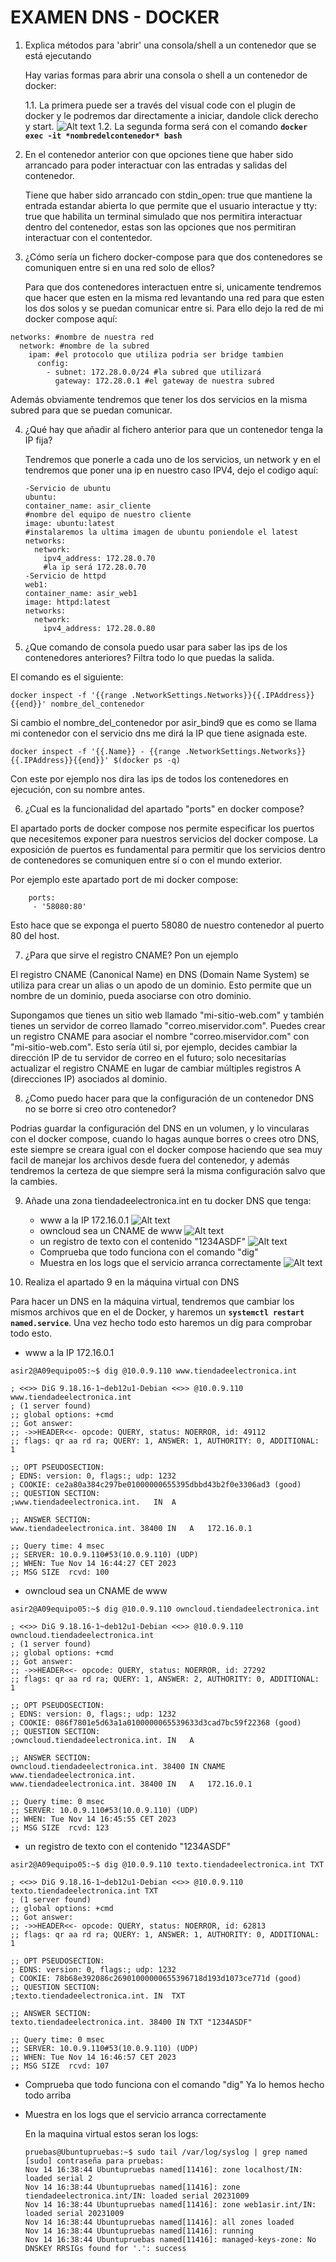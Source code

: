 # EXAMEN DNS - DOCKER

1. Explica métodos para 'abrir' una consola/shell a un contenedor que se está ejecutando

    Hay varias formas para abrir una consola o shell a un contenedor de docker:
    
    1.1. La primera puede ser a través del visual code con el plugin de docker y le podremos dar directamente a iniciar, dandole click derecho y start.
        ![Alt text](image-1.png)
    1.2. La segunda forma será con el comando **`docker exec -it *nombredelcontenedor* bash `**
2. En el contenedor anterior con que opciones tiene que haber sido arrancado para poder interactuar con las entradas y salidas del contenedor.

    Tiene que haber sido arrancado con stdin_open: true que mantiene la entrada estandar abierta lo que permite que el usuario interactue y tty: true que habilita un terminal simulado que nos permitira interactuar dentro del contenedor, estas son las opciones que nos permitiran interactuar con el contentedor.
3. ¿Cómo sería un fichero docker-compose para que dos contenedores se comuniquen entre si en una red solo de ellos?

    Para que dos contenedores interactuen entre si, unicamente tendremos que hacer que esten en la misma red levantando una red para que esten los dos solos y se puedan comunicar entre si. Para ello dejo la red de mi docker compose aquí:
```
networks: #nombre de nuestra red
  network: #nombre de la subred
    ipam: #el protocolo que utiliza podria ser bridge tambien
      config: 
        - subnet: 172.28.0.0/24 #la subred que utilizará
          gateway: 172.28.0.1 #el gateway de nuestra subred
```
Además obviamente tendremos que tener los dos servicios en la misma subred para que se puedan comunicar.

4. ¿Qué hay que añadir al fichero anterior para que un contenedor tenga la IP fija?

    Tendremos que ponerle a cada uno de los servicios, un network y en el tendremos que poner una ip en nuestro caso IPV4, dejo el codigo aquí:

    ```
    -Servicio de ubuntu
    ubuntu:
    container_name: asir_cliente
    #nombre del equipo de nuestro cliente
    image: ubuntu:latest
    #instalaremos la ultima imagen de ubuntu poniendole el latest
    networks:
      network: 
        ipv4_address: 172.28.0.70
        #la ip será 172.28.0.70
    -Servicio de httpd
    web1:
    container_name: asir_web1
    image: httpd:latest
    networks:
      network:
        ipv4_address: 172.28.0.80
    ```
5. ¿Que comando de consola puedo usar para saber las ips de los contenedores anteriores? Filtra todo lo que puedas la salida.
    
El comando es el siguiente:

    docker inspect -f '{{range .NetworkSettings.Networks}}{{.IPAddress}}{{end}}' nombre_del_contenedor

Si cambio el nombre_del_contenedor por asir_bind9 que es como se llama mi contenedor con el servicio dns me dirá la IP que tiene asignada este.

    docker inspect -f '{{.Name}} - {{range .NetworkSettings.Networks}}{{.IPAddress}}{{end}}' $(docker ps -q)

Con este por ejemplo nos dira las ips de todos los contenedores en ejecución, con su nombre antes.

6. ¿Cual es la funcionalidad del apartado "ports" en docker compose?

El apartado ports de docker compose nos permite especificar los puertos que necesitemos exponer para nuestros servicios del docker compose. La exposición de puertos es fundamental para permitir que los servicios dentro de contenedores se comuniquen entre sí o con el mundo exterior.

Por ejemplo este apartado port de mi docker compose:
```
    ports:
     - '58080:80'
```
Esto hace que se exponga el puerto 58080 de nuestro contenedor al puerto 80 del host.

7. ¿Para que sirve el registro CNAME? Pon un ejemplo

El registro CNAME (Canonical Name) en DNS (Domain Name System) se utiliza para crear un alias o un apodo de un dominio. Esto permite que un nombre de un dominio, pueda asociarse con otro dominio.

Supongamos que tienes un sitio web llamado "mi-sitio-web.com" y también tienes un servidor de correo llamado "correo.miservidor.com". Puedes crear un registro CNAME para asociar el nombre "correo.miservidor.com" con "mi-sitio-web.com". Esto sería útil si, por ejemplo, decides cambiar la dirección IP de tu servidor de correo en el futuro; solo necesitarías actualizar el registro CNAME en lugar de cambiar múltiples registros A (direcciones IP) asociados al dominio.

8. ¿Como puedo hacer para que la configuración de un contenedor DNS no se borre si creo otro contenedor?

Podrias guardar la configuración del DNS en un volumen, y lo vincularas con el docker compose, cuando lo hagas aunque borres o crees otro DNS, este siempre se creara igual con el docker compose haciendo que sea muy facil de manejar los archivos desde fuera del contenedor, y además tendremos la certeza de que siempre será la misma configuración salvo que la cambies.

9. Añade una zona tiendadeelectronica.int en tu docker DNS que tenga:

    - www a la IP 172.16.0.1
    ![Alt text](image-3.png)
    - owncloud sea un CNAME de www
    ![Alt text](image-4.png)
    - un registro de texto con el contenido "1234ASDF"
    ![Alt text](image-5.png)
    - Comprueba que todo funciona con el comando "dig"
    - Muestra en los logs que el servicio arranca correctamente
    ![Alt text](image-6.png)
    
10. Realiza el apartado 9 en la máquina virtual con DNS

Para hacer un DNS en la máquina virtual, tendremos que cambiar los mismos archivos que en el de Docker, y haremos un **`systemctl restart named.service`**. Una vez hecho todo esto haremos un dig para comprobar todo esto. 

  - www a la IP 172.16.0.1
  ```
  asir2@A09equipo05:~$ dig @10.0.9.110 www.tiendadeelectronica.int 

; <<>> DiG 9.18.16-1~deb12u1-Debian <<>> @10.0.9.110 www.tiendadeelectronica.int
; (1 server found)
;; global options: +cmd
;; Got answer:
;; ->>HEADER<<- opcode: QUERY, status: NOERROR, id: 49112
;; flags: qr aa rd ra; QUERY: 1, ANSWER: 1, AUTHORITY: 0, ADDITIONAL: 1

;; OPT PSEUDOSECTION:
; EDNS: version: 0, flags:; udp: 1232
; COOKIE: ce2a80a384c297be01000000655395dbbd43b2f0e3306ad3 (good)
;; QUESTION SECTION:
;www.tiendadeelectronica.int.	IN	A

;; ANSWER SECTION:
www.tiendadeelectronica.int. 38400 IN	A	172.16.0.1

;; Query time: 4 msec
;; SERVER: 10.0.9.110#53(10.0.9.110) (UDP)
;; WHEN: Tue Nov 14 16:44:27 CET 2023
;; MSG SIZE  rcvd: 100

  ```
  - owncloud sea un CNAME de www
  ```
  asir2@A09equipo05:~$ dig @10.0.9.110 owncloud.tiendadeelectronica.int 

; <<>> DiG 9.18.16-1~deb12u1-Debian <<>> @10.0.9.110 owncloud.tiendadeelectronica.int
; (1 server found)
;; global options: +cmd
;; Got answer:
;; ->>HEADER<<- opcode: QUERY, status: NOERROR, id: 27292
;; flags: qr aa rd ra; QUERY: 1, ANSWER: 2, AUTHORITY: 0, ADDITIONAL: 1

;; OPT PSEUDOSECTION:
; EDNS: version: 0, flags:; udp: 1232
; COOKIE: 086f7801e5d63a1a0100000065539633d3cad7bc59f22368 (good)
;; QUESTION SECTION:
;owncloud.tiendadeelectronica.int. IN	A

;; ANSWER SECTION:
owncloud.tiendadeelectronica.int. 38400	IN CNAME www.tiendadeelectronica.int.
www.tiendadeelectronica.int. 38400 IN	A	172.16.0.1

;; Query time: 0 msec
;; SERVER: 10.0.9.110#53(10.0.9.110) (UDP)
;; WHEN: Tue Nov 14 16:45:55 CET 2023
;; MSG SIZE  rcvd: 123

  ```
  - un registro de texto con el contenido "1234ASDF"
  ```
  asir2@A09equipo05:~$ dig @10.0.9.110 texto.tiendadeelectronica.int TXT

; <<>> DiG 9.18.16-1~deb12u1-Debian <<>> @10.0.9.110 texto.tiendadeelectronica.int TXT
; (1 server found)
;; global options: +cmd
;; Got answer:
;; ->>HEADER<<- opcode: QUERY, status: NOERROR, id: 62813
;; flags: qr aa rd ra; QUERY: 1, ANSWER: 1, AUTHORITY: 0, ADDITIONAL: 1

;; OPT PSEUDOSECTION:
; EDNS: version: 0, flags:; udp: 1232
; COOKIE: 78b68e392086c26901000000655396718d193d1073ce771d (good)
;; QUESTION SECTION:
;texto.tiendadeelectronica.int.	IN	TXT

;; ANSWER SECTION:
texto.tiendadeelectronica.int. 38400 IN	TXT	"1234ASDF"

;; Query time: 0 msec
;; SERVER: 10.0.9.110#53(10.0.9.110) (UDP)
;; WHEN: Tue Nov 14 16:46:57 CET 2023
;; MSG SIZE  rcvd: 107

  ```
  - Comprueba que todo funciona con el comando "dig"
  Ya lo hemos hecho todo arriba
  - Muestra en los logs que el servicio arranca correctamente
  
    En la maquina virtual estos seran los logs:
    ```
    pruebas@Ubuntupruebas:~$ sudo tail /var/log/syslog | grep named
    [sudo] contraseña para pruebas: 
    Nov 14 16:38:44 Ubuntupruebas named[11416]: zone localhost/IN: loaded serial 2
    Nov 14 16:38:44 Ubuntupruebas named[11416]: zone tiendadeelectronica.int/IN: loaded serial 20231009
    Nov 14 16:38:44 Ubuntupruebas named[11416]: zone web1asir.int/IN: loaded serial 20231009
    Nov 14 16:38:44 Ubuntupruebas named[11416]: all zones loaded
    Nov 14 16:38:44 Ubuntupruebas named[11416]: running
    Nov 14 16:38:44 Ubuntupruebas named[11416]: managed-keys-zone: No DNSKEY RRSIGs found for '.': success
    ```
